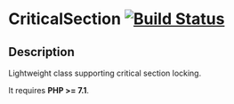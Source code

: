 # CriticalSection [![Build Status](https://travis-ci.org/bileto/CriticalSection.svg?branch=master)](https://travis-ci.org/bileto/CriticalSection)

## Description

Lightweight class supporting critical section locking.

It requires **PHP >= 7.1**.
